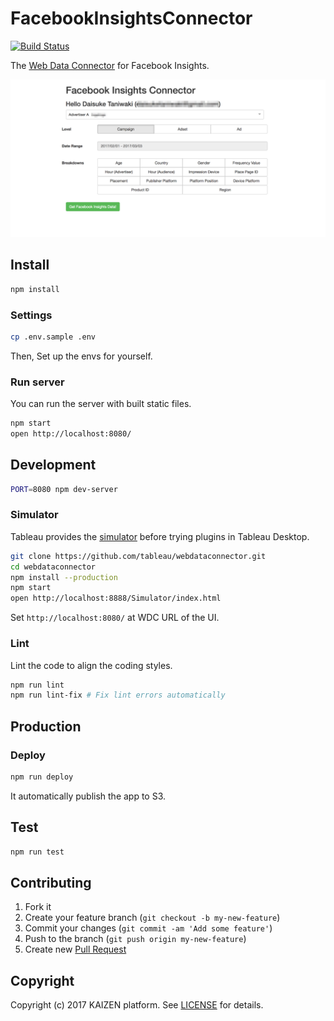 # FacebookInsightsConnector

[![Build Status][build-image]][build-link]

The [Web Data Connector](https://tableau.github.io/webdataconnector/) for Facebook Insights.

![Screenshot](misc/screenshot.png)

## Install

```bash
npm install
```

### Settings

```bash
cp .env.sample .env
```

Then, Set up the envs for yourself.

### Run server

You can run the server with built static files.

```bash
npm start
open http://localhost:8080/
```

## Development

```bash
PORT=8080 npm dev-server
```

### Simulator

Tableau provides the [simulator](https://github.com/tableau/webdataconnector) before trying plugins in Tableau Desktop.

```bash
git clone https://github.com/tableau/webdataconnector.git
cd webdataconnector
npm install --production
npm start
open http://localhost:8888/Simulator/index.html
```

Set `http://localhost:8080/` at WDC URL of the UI.

### Lint

Lint the code to align the coding styles.

```bash
npm run lint
npm run lint-fix # Fix lint errors automatically
```

## Production

### Deploy

```bash
npm run deploy
```

It automatically publish the app to S3.

## Test

```bash
npm run test
```

## Contributing

1. Fork it
2. Create your feature branch (`git checkout -b my-new-feature`)
3. Commit your changes (`git commit -am 'Add some feature'`)
4. Push to the branch (`git push origin my-new-feature`)
5. Create new [Pull Request](../../pull/new/master)

## Copyright

Copyright (c) 2017 KAIZEN platform. See [LICENSE](LICENSE) for details.


[build-image]: https://circleci.com/gh/kaizenplatform/FacebookInsightsConnector.svg?style=svg
[build-link]:  https://circleci.com/gh/kaizenplatform/FacebookInsightsConnector

